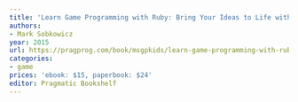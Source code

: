 ```yaml
---
title: 'Learn Game Programming with Ruby: Bring Your Ideas to Life with Gosu'
authors:
- Mark Sobkowicz
year: 2015
url: https://pragprog.com/book/msgpkids/learn-game-programming-with-ruby
categories:
- game
prices: 'ebook: $15, paperbook: $24'
editor: Pragmatic Bookshelf
---
```

